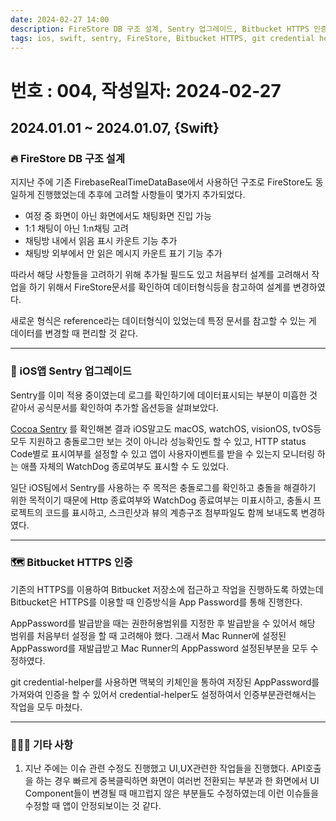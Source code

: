 ```yaml
---
date: 2024-02-27 14:00
description: FireStore DB 구조 설계, Sentry 업그레이드, Bitbucket HTTPS 인증, git credential helper
tags: ios, swift, sentry, FireStore, Bitbucket HTTPS, git credential helper
---
```

# 번호 : 004, 작성일자: 2024-02-27

## 2024.01.01 ~ 2024.01.07, {Swift}

### 🔥 FireStore DB 구조 설계

지지난 주에 기존 FirebaseRealTimeDataBase에서 사용하던 구조로 FireStore도 동일하게 진행했었는데 추후에 고려할 사항들이 몇가지 추가되었다.

- 여정 중 화면이 아닌 화면에서도 채팅화면 진입 가능
- 1:1 채팅이 아닌 1:n채팅 고려
- 채팅방 내에서 읽음 표시 카운트 기능 추가
- 채팅방 외부에서 안 읽은 메시지 카운트 표기 기능 추가

따라서 해당 사항들을 고려하기 위해 추가될 필드도 있고 처음부터 설계를 고려해서 작업을 하기 위해서 FireStore문서를 확인하여 데이터형식등을 참고하여 설계를 변경하였다.

새로운 형식은 reference라는 데이터형식이 있었는데 특정 문서를 참고할 수 있는 게 데이터를 변경할 때 편리할 것 같다.

---

### 🛫 iOS앱 Sentry 업그레이드

Sentry를 이미 적용 중이였는데 로그를 확인하기에 데이터표시되는 부분이 미흡한 것 같아서 공식문서를 확인하여 추가할 옵션등을 살펴보았다.

[Cocoa Sentry](https://sentry.io/for/cocoa/) 를 확인해본 결과 iOS말고도 macOS, watchOS, visionOS, tvOS등 모두 지원하고 충돌로그만 보는 것이 아니라 성능확인도 할 수 있고, HTTP status Code별로 표시여부를 설정할 수 있고 앱이 사용자이벤트를 받을 수 있는지 모니터링 하는 애플 자체의 WatchDog 종로여부도 표시할 수 도 있었다. 

일단 iOS팀에서 Sentry를 사용하는 주 목적은 충돌로그를 확인하고 충돌을 해결하기 위한 목적이기 때문에 Http 종료여부와 WatchDog 종료여부는 미표시하고, 충돌시 프로젝트의 코드를 표시하고, 스크린샷과 뷰의 계층구조 첨부파일도 함께 보내도록 변경하였다.

---

### 🗺️ Bitbucket HTTPS 인증

기존의 HTTPS를 이용하여 Bitbucket 저장소에 접근하고 작업을 진행하도록 하였는데 Bitbucket은 HTTPS를 이용할 때 인증방식을 App Password를 통해 진행한다.

AppPassword를 발급받을 때는 권한허용범위를 지정한 후 발급받을 수 있어서 해당 범위를 처음부터 설정을 할 때 고려해야 했다. 그래서 Mac Runner에 설정된 AppPassword를 재발급받고 Mac Runner의 AppPassword 설정된부분을 모두 수정하였다.

git credential-helper를 사용하면 맥북의 키체인을 통하여 저장된 AppPassword를 가져와여 인증을 할 수 있어서 credential-helper도 설정하여서 인증부분관련해서는 작업을 모두 마쳤다.

---

### 🙋🏻‍♂️ 기타 사항

1. 지난 주에는 이슈 관련 수정도 진행했고 UI,UX관련한 작업들을 진행했다. API호출을 하는 경우 빠르게 중복클릭하면 화면이 여러번 전환되는 부분과 한 화면에서 UI Component들이 변경될 때 매끄럽지 않은 부분들도 수정하였는데 이런 이슈들을 수정할 때 앱이 안정되보이는 것 같다.
